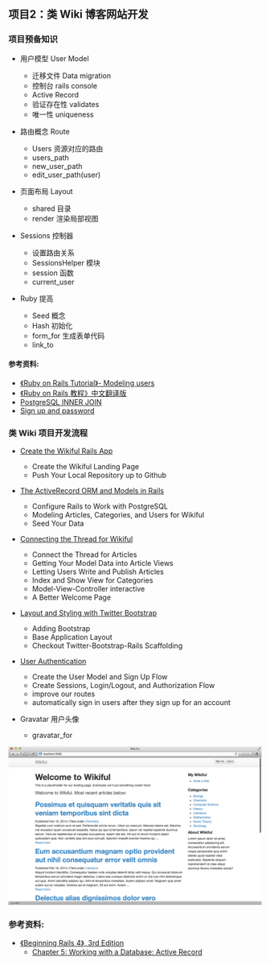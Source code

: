 ## 项目2：类 Wiki 博客网站开发

### 项目预备知识

* 用户模型 User Model 
	- 迁移文件 Data migration
	- 控制台 rails console
	- Active Record
	- 验证存在性 validates
	- 唯一性 uniqueness

* 路由概念 Route 
	- Users 资源对应的路由
	- users_path
	- new_user_path
	- edit_user_path(user)

* 页面布局 Layout 
	- shared 目录
	- render 渲染局部视图

* Sessions 控制器
	- 设置路由关系
	- SessionsHelper 模块
	- session 函数
	- current_user

* Ruby 提高
	- Seed 概念
	- Hash 初始化 
	- form_for 生成表单代码
	- link_to

#### 参考资料: 
* [《Ruby on Rails Tutorial》- Modeling users](http://ruby.railstutorial.org/chapters/modeling-users#top)
* [《Ruby on Rails 教程》中文翻译版](http://railstutorial-china.org/chapter6.html)
* [PostgreSQL INNER JOIN](http://www.postgresqltutorial.com/postgresql-inner-join)
* [Sign up and password](http://www.youtube.com/watch?v=bOdn9EdUquo&feature=youtu.be)

### 类 Wiki 项目开发流程

* [Create the Wikiful Rails App](https://github.com/limingth/myRoR/blob/master/1-build-project-wikiful.md)
	- Create the Wikiful Landing Page
	- Push Your Local Repository up to Github

* [The ActiveRecord ORM and Models in Rails](https://github.com/limingth/myRoR/blob/master/2-work-with-psql.md)
	- Configure Rails to Work with PostgreSQL
	- Modeling Articles, Categories, and Users for Wikiful
	- Seed Your Data
 
* [Connecting the Thread for Wikiful](https://github.com/limingth/myRoR/blob/master/3-connect-thread-with-mvc.md)
	- Connect the Thread for Articles
	- Getting Your Model Data into Article Views
	- Letting Users Write and Publish Articles
	- Index and Show View for Categories
	- Model-View-Controller interactive 
	- A Better Welcome Page

* [Layout and Styling with Twitter Bootstrap](https://github.com/limingth/myRoR/blob/master/4-style-wikiful-with-twitter-bootstrap.md)
	- Adding Bootstrap
	- Base Application Layout
	- Checkout Twitter-Bootstrap-Rails Scaffolding

* [User Authentication](https://github.com/limingth/myRoR/blob/master/6-user-authentication.md)
	- Create the User Model and Sign Up Flow
	- Create Sessions, Login/Logout, and Authorization Flow
	- improve our routes
	- automatically sign in users after they sign up for an account

* Gravatar 用户头像 
	- gravatar_for
 
![wikiful-project-demo](images/wikiful-project-demo.png)

### 参考资料: 
* [《Beginning Rails 4》, 3rd Edition](http://it-ebooks.info/book/3030/)
	- [Chapter 5: Working with a Database: Active Record](http://books.google.com/books?id=KdvTAAAAQBAJ&pg=PA61&dq=“Working+with+a+Database”+rails&hl=zh-CN&sa=X&ei=fxPjUrHuH9HwoATkp4KYCw&ved=0CC8Q6AEwAA#v=onepage&q=“Working%20with%20a%20Database”%20rails&f=false)
